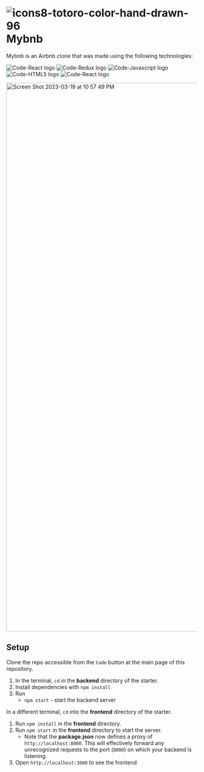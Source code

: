 
# ![icons8-totoro-color-hand-drawn-96](https://user-images.githubusercontent.com/113942124/226262280-95428764-3d3b-408b-90c4-efa2ff4fbe3c.png) Mybnb

Mybnb is an Airbnb clone that was made using the following technologies:

![Code-React logo](https://camo.githubusercontent.com/25caf37c80ad19ff23ec96a855c2cebcca7c985a30f1c72a6516b0ac334c6b51/68747470733a2f2f696d672e736869656c64732e696f2f62616467652f436f64652d52656163742d696e666f726d6174696f6e616c3f7374796c653d666c6174266c6f676f3d726561637426636f6c6f723d363144414642)
![Code-Redux logo](https://camo.githubusercontent.com/11e138b7035520431a91f7dc5fd3f6d2b5c984c3f9972ad9f0ea11a212612c5a/68747470733a2f2f696d672e736869656c64732e696f2f62616467652f436f64652d52656475782d696e666f726d6174696f6e616c3f7374796c653d666c6174266c6f676f3d526564757826636f6c6f723d373634414243)
![Code-Javascript logo](https://camo.githubusercontent.com/f2b32770600db9a6a162df026752e3bd0fd802428e331128a6d220e904eea63a/68747470733a2f2f696d672e736869656c64732e696f2f62616467652f436f64652d4a6176615363726970742d696e666f726d6174696f6e616c3f7374796c653d666c6174266c6f676f3d4a61766153637269707426636f6c6f723d463744463145)
![Code-HTML5 logo](https://camo.githubusercontent.com/cbb6736e559930d06fe63a42581a5d3f913122ecea66347939ce792812c59960/68747470733a2f2f696d672e736869656c64732e696f2f62616467652f436f64652d48544d4c352d696e666f726d6174696f6e616c3f7374796c653d666c6174266c6f676f3d48544d4c3526636f6c6f723d453334463236)
![Code-React logo](https://camo.githubusercontent.com/ab998c8801b6c20d5bcc7691e6de757a5cbf1faf01f661c0c34f492c22842c04/68747470733a2f2f696d672e736869656c64732e696f2f62616467652f5374796c652d435353332d696e666f726d6174696f6e616c3f7374796c653d666c6174266c6f676f3d4353533326636f6c6f723d313537324236)

<img width="1440" alt="Screen Shot 2023-03-19 at 10 57 49 PM" src="https://user-images.githubusercontent.com/113942124/226258969-6847f9e9-e02f-4902-b4f1-6c579c38861c.png">

## Setup

Clone the repo accessible from the `Code` button at the
main page of this repository.

1. In the terminal, `cd` in the __backend__ directory of the starter.
2. Install dependencies with `npm install`
3. Run
   * `npm start` - start the backend server

In a different terminal, `cd` into the __frontend__ directory of the starter.

1. Run `npm install` in the __frontend__ directory.
2. Run `npm start` in the __frontend__ directory to start the server.
   * Note that the __package.json__ now defines a proxy of
     `http://localhost:8000`. This will effectively forward any unrecognized
     requests to the port (`8000`) on which your backend is listening.
3. Open `http://localhost:3000` to see the frontend

